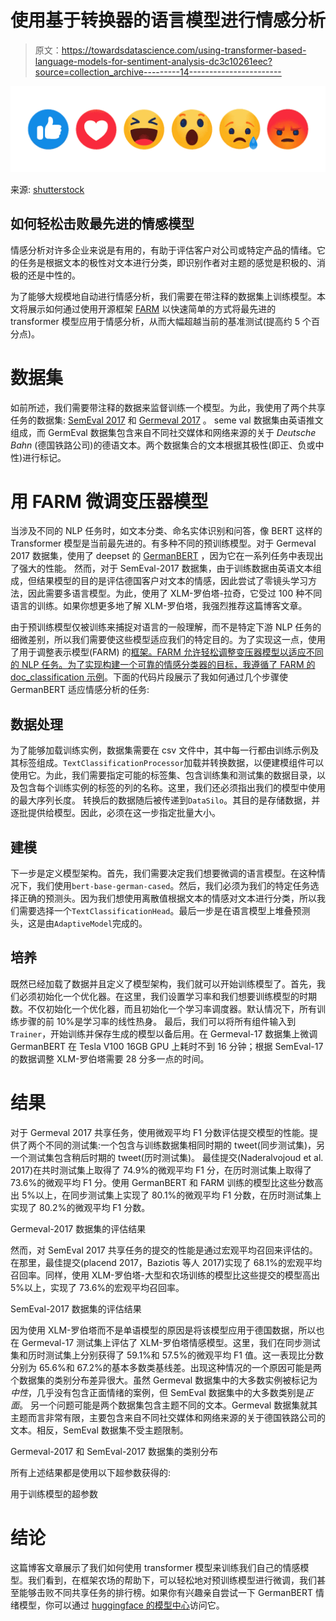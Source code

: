 # 使用基于转换器的语言模型进行情感分析

> 原文：<https://towardsdatascience.com/using-transformer-based-language-models-for-sentiment-analysis-dc3c10261eec?source=collection_archive---------14----------------------->

![](img/b289edf54dcdd32c86d25377606c57f4.png)

来源: [shutterstock](https://www.shutterstock.com/de/image-photo/kiev-ukraine-may-29-2019-new-1410410843)

## 如何轻松击败最先进的情感模型

情感分析对许多企业来说是有用的，有助于评估客户对公司或特定产品的情绪。它的任务是根据文本的极性对文本进行分类，即识别作者对主题的感觉是积极的、消极的还是中性的。

为了能够大规模地自动进行情感分析，我们需要在带注释的数据集上训练模型。本文将展示如何通过使用开源框架 [FARM](https://github.com/deepset-ai/FARM) 以快速简单的方式将最先进的 transformer 模型应用于情感分析，从而大幅超越当前的基准测试(提高约 5 个百分点)。

# 数据集

如前所述，我们需要带注释的数据来监督训练一个模型。为此，我使用了两个共享任务的数据集: [SemEval 2017](http://alt.qcri.org/semeval2017/) 和 [Germeval 2017](https://sites.google.com/view/germeval2017-absa/home) 。
seme val 数据集由英语推文组成，而 GermEval 数据集包含来自不同社交媒体和网络来源的关于 *Deutsche Bahn* (德国铁路公司)的德语文本。两个数据集合的文本根据其极性(即正、负或中性)进行标记。

# 用 FARM 微调变压器模型

当涉及不同的 NLP 任务时，如文本分类、命名实体识别和问答，像 BERT 这样的 Transformer 模型是当前最先进的。有多种不同的预训练模型。对于 Germeval 2017 数据集，使用了 deepset 的 [GermanBERT](https://deepset.ai/german-bert) ，因为它在一系列任务中表现出了强大的性能。
然而，对于 SemEval-2017 数据集，由于训练数据由英语文本组成，但结果模型的目的是评估德国客户对文本的情感，因此尝试了零镜头学习方法，因此需要多语言模型。为此，使用了 XLM-罗伯塔-拉奇，它受过 100 种不同语言的训练。如果你想更多地了解 XLM-罗伯塔，我强烈推荐这篇博客文章。

由于预训练模型仅被训练来捕捉对语言的一般理解，而不是特定下游 NLP 任务的细微差别，所以我们需要使这些模型适应我们的特定目的。为了实现这一点，使用了用于调整表示模型(FARM) 的[框架。FARM 允许轻松调整变压器模型以适应不同的 NLP 任务。为了实现构建一个可靠的情感分类器的目标，我遵循了 FARM 的](https://github.com/deepset-ai/FARM) [doc_classification 示例](https://github.com/deepset-ai/FARM/blob/master/examples/doc_classification.py)。下面的代码片段展示了我如何通过几个步骤使 GermanBERT 适应情感分析的任务:

## 数据处理

为了能够加载训练实例，数据集需要在 csv 文件中，其中每一行都由训练示例及其标签组成。`TextClassificationProcessor`加载并转换数据，以便建模组件可以使用它。为此，我们需要指定可能的标签集、包含训练集和测试集的数据目录，以及包含每个训练实例的标签的列的名称。这里，我们还必须指出我们的模型中使用的最大序列长度。
转换后的数据随后被传递到`DataSilo`。其目的是存储数据，并逐批提供给模型。因此，必须在这一步指定批量大小。

## 建模

下一步是定义模型架构。首先，我们需要决定我们想要微调的语言模型。在这种情况下，我们使用`bert-base-german-cased`。然后，我们必须为我们的特定任务选择正确的预测头。因为我们想使用离散值根据文本的情感对文本进行分类，所以我们需要选择一个`TextClassificationHead`。最后一步是在语言模型上堆叠预测头，这是由`AdaptiveModel`完成的。

## 培养

既然已经加载了数据并且定义了模型架构，我们就可以开始训练模型了。首先，我们必须初始化一个优化器。在这里，我们设置学习率和我们想要训练模型的时期数。不仅初始化一个优化器，而且初始化一个学习率调度器。默认情况下，所有训练步骤的前 10%是学习率的线性热身。
最后，我们可以将所有组件输入到`Trainer`，开始训练并保存生成的模型以备后用。在 Germeval-17 数据集上微调 GermanBERT 在 Tesla V100 16GB GPU 上耗时不到 16 分钟；根据 SemEval-17 的数据调整 XLM-罗伯塔需要 28 分多一点的时间。

# 结果

对于 Germeval 2017 共享任务，使用微观平均 F1 分数评估提交模型的性能。提供了两个不同的测试集:一个包含与训练数据集相同时期的 tweet(同步测试集)，另一个测试集包含稍后时期的 tweet(历时测试集)。
最佳提交(Naderalvojoud et al. 2017)在共时测试集上取得了 74.9%的微观平均 F1 分，在历时测试集上取得了 73.6%的微观平均 F1 分。使用 GermanBERT 和 FARM 训练的模型比这些分数高出 5%以上，在同步测试集上实现了 80.1%的微观平均 F1 分数，在历时测试集上实现了 80.2%的微观平均 F1 分数。

Germeval-2017 数据集的评估结果

然而，对 SemEval 2017 共享任务的提交的性能是通过宏观平均召回来评估的。在那里，最佳提交(placend 2017，Baziotis 等人 2017)实现了 68.1%的宏观平均召回率。同样，使用 XLM-罗伯塔-大型和农场训练的模型比这些提交的模型高出 5%以上，实现了 73.6%的宏观平均召回率。

SemEval-2017 数据集的评估结果

因为使用 XLM-罗伯塔而不是单语模型的原因是将该模型应用于德国数据，所以也在 Germeval-17 测试集上评估了 XLM-罗伯塔情感模型。这里，我们在同步测试集和历时测试集上分别获得了 59.1%和 57.5%的微观平均 F1 值。这一表现比分数分别为 65.6%和 67.2%的基本多数类基线差。出现这种情况的一个原因可能是两个数据集的类别分布差异很大。虽然 Germeval 数据集中的大多数实例被标记为*中性*，几乎没有包含正面情绪的案例，但 SemEval 数据集中的大多数类别是*正面*。
另一个问题可能是两个数据集包含主题不同的文本。Germeval 数据集就其主题而言非常有限，主要包含来自不同社交媒体和网络来源的关于德国铁路公司的文本。相反，SemEval 数据集不受主题限制。

Germeval-2017 和 SemEval-2017 数据集的类别分布

所有上述结果都是使用以下超参数获得的:

用于训练模型的超参数

# 结论

这篇博客文章展示了我们如何使用 transformer 模型来训练我们自己的情感模型。我们看到，在框架农场的帮助下，可以轻松地对预训练模型进行微调，我们甚至能够击败不同共享任务的排行榜。如果你有兴趣亲自尝试一下 GermanBERT 情绪模型，你可以通过 [huggingface 的模型中心](https://huggingface.co/deepset/bert-base-german-cased-sentiment-Germeval17)访问它。